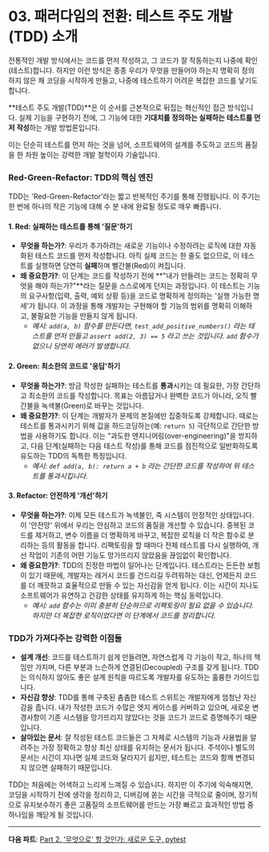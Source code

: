 # 03. 패러다임의 전환: 테스트 주도 개발(TDD) 소개

전통적인 개발 방식에서는 코드를 먼저 작성하고, 그 코드가 잘 작동하는지 나중에 확인(테스트)합니다. 하지만 이런 방식은 종종 우리가 무엇을 만들어야 하는지 명확히 정의하지 않은 채 코딩을 시작하게 만들고, 나중에 테스트하기 어려운 복잡한 코드를 낳기도 합니다.

**테스트 주도 개발(TDD)**은 이 순서를 근본적으로 뒤집는 혁신적인 접근 방식입니다. 실제 기능을 구현하기 전에, 그 기능에 대한 **기대치를 정의하는 실패하는 테스트를 먼저 작성**하는 개발 방법론입니다.

이는 단순히 테스트를 먼저 하는 것을 넘어, 소프트웨어의 설계를 주도하고 코드의 품질을 한 차원 높이는 강력한 개발 철학이자 기술입니다.

### Red-Green-Refactor: TDD의 핵심 엔진

TDD는 'Red-Green-Refactor'라는 짧고 반복적인 주기를 통해 진행됩니다. 이 주기는 한 번에 하나의 작은 기능에 대해 수 분 내에 완료될 정도로 매우 빠릅니다.

#### 1. Red: 실패하는 테스트를 통해 '질문'하기

-   **무엇을 하는가?**: 우리가 추가하려는 새로운 기능이나 수정하려는 로직에 대한 자동화된 테스트 코드를 먼저 작성합니다. 아직 실제 코드는 한 줄도 없으므로, 이 테스트를 실행하면 당연히 **실패**하며 빨간불(Red)이 켜집니다.
-   **왜 중요한가?**: 이 단계는 코드를 작성하기 전에 **"내가 만들려는 코드는 정확히 무엇을 해야 하는가?"**라는 질문을 스스로에게 던지는 과정입니다. 이 테스트는 기능의 요구사항(입력, 출력, 예외 상황 등)을 코드로 명확하게 정의하는 '실행 가능한 명세'가 됩니다. 이 과정을 통해 개발자는 구현해야 할 기능의 범위를 명확히 이해하고, 불필요한 기능을 만들지 않게 됩니다.
    -   *예시: `add(a, b)` 함수를 만든다면, `test_add_positive_numbers()` 라는 테스트를 먼저 만들고 `assert add(2, 3) == 5` 라고 쓰는 것입니다. `add` 함수가 없으니 당연히 에러가 발생합니다.*

#### 2. Green: 최소한의 코드로 '응답'하기

-   **무엇을 하는가?**: 방금 작성한 실패하는 테스트를 **통과**시키는 데 필요한, 가장 간단하고 최소한의 코드를 작성합니다. 목표는 아름답거나 완벽한 코드가 아니라, 오직 빨간불을 녹색불(Green)로 바꾸는 것입니다.
-   **왜 중요한가?**: 이 단계는 개발자가 문제의 본질에만 집중하도록 강제합니다. 때로는 테스트를 통과시키기 위해 값을 하드코딩하는(예: `return 5`) 극단적으로 간단한 방법을 사용하기도 합니다. 이는 "과도한 엔지니어링(over-engineering)"을 방지하고, 다음 단계(실패하는 다음 테스트 작성)를 통해 코드를 점진적으로 일반화하도록 유도하는 TDD의 독특한 특징입니다.
    -   *예시: `def add(a, b): return a + b` 라는 간단한 코드를 작성하여 위 테스트를 통과시킵니다.*

#### 3. Refactor: 안전하게 '개선'하기

-   **무엇을 하는가?**: 이제 모든 테스트가 녹색불인, 즉 시스템이 안정적인 상태입니다. 이 '안전망' 위에서 우리는 안심하고 코드의 품질을 개선할 수 있습니다. 중복된 코드를 제거하고, 변수 이름을 더 명확하게 바꾸고, 복잡한 로직을 더 작은 함수로 분리하는 등의 활동을 합니다. 리팩토링을 할 때마다 전체 테스트를 다시 실행하여, 개선 작업이 기존의 어떤 기능도 망가뜨리지 않았음을 끊임없이 확인합니다.
-   **왜 중요한가?**: TDD의 진정한 마법이 일어나는 단계입니다. 테스트라는 든든한 보험이 있기 때문에, 개발자는 레거시 코드를 건드리길 두려워하는 대신, 언제든지 코드를 더 깨끗하고 효율적으로 만들 수 있는 자신감을 얻게 됩니다. 이는 시간이 지나도 소프트웨어가 유연하고 건강한 상태를 유지하게 하는 핵심 동력입니다.
    -   *예시: `add` 함수는 이미 충분히 단순하므로 리팩토링이 필요 없을 수 있습니다. 하지만 더 복잡한 로직이었다면 이 단계에서 코드를 정리합니다.*

### TDD가 가져다주는 강력한 이점들

-   **설계 개선**: 코드를 테스트하기 쉽게 만들려면, 자연스럽게 각 기능이 작고, 하나의 책임만 가지며, 다른 부분과 느슨하게 연결된(Decoupled) 구조를 갖게 됩니다. TDD는 의식하지 않아도 좋은 설계 원칙을 따르도록 개발자를 유도하는 훌륭한 가이드입니다.
-   **자신감 향상**: TDD를 통해 구축된 촘촘한 테스트 스위트는 개발자에게 엄청난 자신감을 줍니다. 내가 작성한 코드가 수많은 엣지 케이스를 커버하고 있으며, 새로운 변경사항이 기존 시스템을 망가뜨리지 않았다는 것을 코드가 코드로 증명해주기 때문입니다.
-   **살아있는 문서**: 잘 작성된 테스트 코드들은 그 자체로 시스템의 기능과 사용법을 알려주는 가장 정확하고 항상 최신 상태를 유지하는 문서가 됩니다. 주석이나 별도의 문서는 시간이 지나면 실제 코드와 달라지기 쉽지만, 테스트는 코드와 함께 변경되지 않으면 실패하기 때문입니다.

TDD는 처음에는 어색하고 느리게 느껴질 수 있습니다. 하지만 이 주기에 익숙해지면, 코딩을 시작하기 전에 생각을 정리하고, 디버깅에 쏟는 시간을 극적으로 줄이며, 장기적으로 유지보수하기 좋은 고품질의 소프트웨어를 만드는 가장 빠르고 효과적인 방법 중 하나임을 깨닫게 될 것입니다.

---
**다음 파트**: [Part 2. '무엇으로' 할 것인가: 새로운 도구, pytest](../../02-intro-to-pytest/01-why-pytest/README.md)
